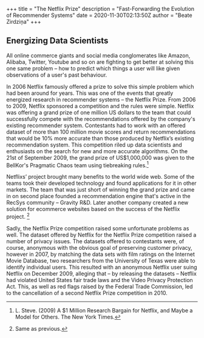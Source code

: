 +++
title = "The Netflix Prize"
description = "Fast-Forwarding the Evolution of Recommender Systems"
date = 2020-11-30T02:13:50Z
author = "Beate Zirdziņa"
+++

## Energizing Data Scientists
All online commerce giants and social media conglomerates like Amazon, Alibaba, Twitter,
Youtube and so on are fighting to get better at solving this one same problem – how to predict which
things a user will like given observations of a user's past behaviour. 

In 2006 Netflix famously offered a prize to solve this simple problem which had been around for
years. This was one of the events that greatly energized research in recommender systems – the Netflix
Prize. From 2006 to 2009, Netflix sponsored a competition and the rules were simple. Netflix was
offering a grand prize of one million US dollars to the team that could successfully compete with the
recommendations offered by the company's existing recommender system. Contestants had to work with
an offered dataset of more than 100 million movie scores and return recommendations that would be
10% more accurate than those produced by Netflix’s existing recommendation system. This competition
riled up data scientists and enthusiasts on the search for new and more accurate algorithms. On the 21st
of September 2009, the grand prize of US$1,000,000 was given to the BellKor's Pragmatic Chaos team
using tiebreaking rules.[^1]

Netflixs’ project brought many benefits to the world wide web. Some of the teams took their
developed technology and found applications for it in other markets. The team that was just short of
winning the grand prize and came in on second place founded a recommendation engine that's active in the RecSys community – Gravity R&D. Later another company created a new solution for ecommerce
websites based on the success of the Netflix project. [^2]

Sadly, the Netflix Prize competition raised some unfortunate problems as well. The dataset
offered by Netflix for the Netflix Prize competition raised a number of privacy issues. The datasets
offered to contestants were, of course, anonymous with the obvious goal of preserving customer privacy,
however in 2007, by matching the data sets with film ratings on the Internet Movie Database, two
researchers from the University of Texas were able to identify individual users. This resulted with an
anonymous Netflix user suing Netflix on December 2009, alleging that – by releasing the datasets –
Netflix had violated United States fair trade laws and the Video Privacy Protection Act. This, as well as
red flags raised by the Federal Trade Commission, led to the cancellation of a second Netflix Prize
competition in 2010.

[^1]: L. Steve. (2009) A $1 Million Research Bargain for Netflix, and Maybe a Model for Others. The New York
Times.
[^2]: Same as previous.